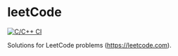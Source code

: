 # leetCode
[![C/C++ CI](https://github.com/orhtej2/leetCode/actions/workflows/c-cpp.yml/badge.svg)](https://github.com/orhtej2/leetCode/actions/workflows/c-cpp.yml)

Solutions for LeetCode problems (https://leetcode.com).
